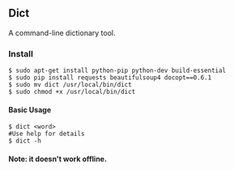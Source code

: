 ## Dict
A command-line dictionary tool.

### Install
```
$ sudo apt-get install python-pip python-dev build-essential
$ sudo pip install requests beautifulsoup4 docopt==0.6.1
$ sudo mv dict /usr/local/bin/dict
$ sudo chmod +x /usr/local/bin/dict
```

#### Basic Usage
```
$ dict <word>
#Use help for details
$ dict -h
```
#### Note: it doesn't work offline.